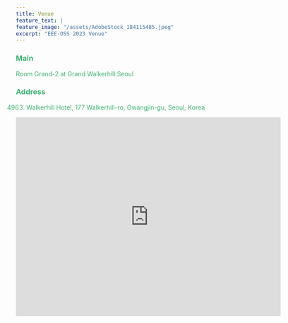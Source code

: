 ```yaml
---
title: Venue
feature_text: |
feature_image: "/assets/AdobeStock_184115485.jpeg"
excerpt: "EEE-OSS 2023 Venue"
---
```


### <font color="MediumSeaGreen">Main
Room Grand-2 at Grand Walkerhill Seoul

### <font color="MediumSeaGreen">Address
04963) Walkerhill Hotel, 177 Walkerhill-ro, Gwangjin-gu, Seoul, Korea

<iframe src="https://www.google.com/maps/embed?pb=!1m18!1m12!1m3!1d1581.5048120978197!2d127.10992724571341!3d37.5548370372719!2m3!1f0!2f0!3f0!3m2!1i1024!2i768!4f13.1!3m3!1m2!1s0x357cbaba125163d7%3A0xac346f03d617148e!2sGrand%20Walkerhill%20Seoul!5e0!3m2!1sen!2sjp!4v1698312248215!5m2!1sen!2sjp" width="600" height="450" style="border:0;" allowfullscreen="" loading="lazy" referrerpolicy="no-referrer-when-downgrade"></iframe>